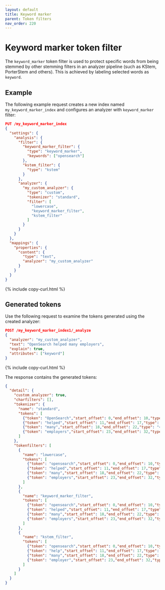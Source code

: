 ```yaml
---
layout: default
title: Keyword marker
parent: Token filters
nav_order: 220
---
```


# Keyword marker token filter

The `keyword_marker` token filter is used to protect specific words from being stemmed by other stemming filters in an analyzer pipeline (such as KStem, PorterStem and others). This is achieved by labeling selected words as `keyword`.


## Example

The following example request creates a new index named `my_keyword_marker_index` and configures an analyzer with `keyword_marker` filter:

```json
PUT /my_keyword_marker_index
{
  "settings": {
    "analysis": {
      "filter": {
        "keyword_marker_filter": {
          "type": "keyword_marker",
          "keywords": ["opensearch"]
        },
        "kstem_filter": {
          "type": "kstem"
        }
      },
      "analyzer": {
        "my_custom_analyzer": {
          "type": "custom",
          "tokenizer": "standard",
          "filter": [
            "lowercase",
            "keyword_marker_filter",
            "kstem_filter"
          ]
        }
      }
    }
  },
  "mappings": {
    "properties": {
      "content": {
        "type": "text",
        "analyzer": "my_custom_analyzer"
      }
    }
  }
}
```
{% include copy-curl.html %}

## Generated tokens

Use the following request to examine the tokens generated using the created analyzer:

```json
POST /my_keyword_marker_index1/_analyze
{
  "analyzer": "my_custom_analyzer",
  "text": "OpenSearch helped many employers",
  "explain": true,
  "attributes": ["keyword"]
}
```
{% include copy-curl.html %}

The response contains the generated tokens:

```json
{
  "detail": {
    "custom_analyzer": true,
    "charfilters": [],
    "tokenizer": {
      "name": "standard",
      "tokens": [
        {"token": "OpenSearch","start_offset": 0,"end_offset": 10,"type": "<ALPHANUM>","position": 0},
        {"token": "helped","start_offset": 11,"end_offset": 17,"type": "<ALPHANUM>","position": 1},
        {"token": "many","start_offset": 18,"end_offset": 22,"type": "<ALPHANUM>","position": 2},
        {"token": "employers","start_offset": 23,"end_offset": 32,"type": "<ALPHANUM>","position": 3}
      ]
    },
    "tokenfilters": [
      {
        "name": "lowercase",
        "tokens": [
          {"token": "opensearch","start_offset": 0,"end_offset": 10,"type": "<ALPHANUM>","position": 0},
          {"token": "helped","start_offset": 11,"end_offset": 17,"type": "<ALPHANUM>","position": 1},
          {"token": "many","start_offset": 18,"end_offset": 22,"type": "<ALPHANUM>","position": 2},
          {"token": "employers","start_offset": 23,"end_offset": 32,"type": "<ALPHANUM>","position": 3}
        ]
      },
      {
        "name": "keyword_marker_filter",
        "tokens": [
          {"token": "opensearch","start_offset": 0,"end_offset": 10,"type": "<ALPHANUM>","position": 0,"keyword": true},
          {"token": "helped","start_offset": 11,"end_offset": 17,"type": "<ALPHANUM>","position": 1,"keyword": false},
          {"token": "many","start_offset": 18,"end_offset": 22,"type": "<ALPHANUM>","position": 2,"keyword": false},
          {"token": "employers","start_offset": 23,"end_offset": 32,"type": "<ALPHANUM>","position": 3,"keyword": false}
        ]
      },
      {
        "name": "kstem_filter",
        "tokens": [
          {"token": "opensearch","start_offset": 0,"end_offset": 10,"type": "<ALPHANUM>","position": 0,"keyword": true},
          {"token": "help","start_offset": 11,"end_offset": 17,"type": "<ALPHANUM>","position": 1,"keyword": false},
          {"token": "many","start_offset": 18,"end_offset": 22,"type": "<ALPHANUM>","position": 2,"keyword": false},
          {"token": "employer","start_offset": 23,"end_offset": 32,"type": "<ALPHANUM>","position": 3,"keyword": false}
        ]
      }
    ]
  }
}
```